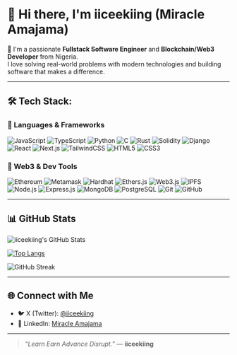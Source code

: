 # 👋 Hi there, I'm iiceekiing (Miracle Amajama)

🚀 I'm a passionate **Fullstack Software Engineer** and **Blockchain/Web3 Developer** from Nigeria.  
I love solving real-world problems with modern technologies and building software that makes a difference.

---

## 🛠 Tech Stack:

### 🔹 Languages & Frameworks  
![JavaScript](https://img.shields.io/badge/-JavaScript-F7DF1E?style=flat&logo=javascript&logoColor=black)
![TypeScript](https://img.shields.io/badge/-TypeScript-3178C6?style=flat&logo=typescript&logoColor=white)
![Python](https://img.shields.io/badge/-Python-3776AB?style=flat&logo=python&logoColor=white)
![C](https://img.shields.io/badge/-C-00599C?style=flat&logo=c&logoColor=white)
![Rust](https://img.shields.io/badge/-Rust-000000?style=flat&logo=rust&logoColor=white)
![Solidity](https://img.shields.io/badge/-Solidity-363636?style=flat&logo=solidity&logoColor=white)
![Django](https://img.shields.io/badge/-Django-092E20?style=flat&logo=django&logoColor=white)
![React](https://img.shields.io/badge/-React-61DAFB?style=flat&logo=react&logoColor=black)
![Next.js](https://img.shields.io/badge/-Next.js-000000?style=flat&logo=nextdotjs&logoColor=white)
![TailwindCSS](https://img.shields.io/badge/-TailwindCSS-38B2AC?style=flat&logo=tailwindcss&logoColor=white)
![HTML5](https://img.shields.io/badge/-HTML5-E34F26?style=flat&logo=html5&logoColor=white)
![CSS3](https://img.shields.io/badge/-CSS3-1572B6?style=flat&logo=css3&logoColor=white)

### 🧱 Web3 & Dev Tools  
![Ethereum](https://img.shields.io/badge/-Ethereum-3C3C3D?style=flat&logo=ethereum&logoColor=white)
![Metamask](https://img.shields.io/badge/-Metamask-F6851B?style=flat&logo=metamask&logoColor=white)
![Hardhat](https://img.shields.io/badge/-Hardhat-F7DF1E?style=flat&logo=ethereum&logoColor=black)
![Ethers.js](https://img.shields.io/badge/-Ethers.js-3C3C3D?style=flat&logo=ethers&logoColor=white)
![Web3.js](https://img.shields.io/badge/-Web3.js-F16822?style=flat&logo=web3dotjs&logoColor=white)
![IPFS](https://img.shields.io/badge/-IPFS-65C2CB?style=flat&logo=ipfs&logoColor=white)
![Node.js](https://img.shields.io/badge/-Node.js-339933?style=flat&logo=nodedotjs&logoColor=white)
![Express.js](https://img.shields.io/badge/-Express.js-000000?style=flat&logo=express&logoColor=white)
![MongoDB](https://img.shields.io/badge/-MongoDB-47A248?style=flat&logo=mongodb&logoColor=white)
![PostgreSQL](https://img.shields.io/badge/-PostgreSQL-336791?style=flat&logo=postgresql&logoColor=white)
![Git](https://img.shields.io/badge/-Git-F05032?style=flat&logo=git&logoColor=white)
![GitHub](https://img.shields.io/badge/-GitHub-181717?style=flat&logo=github&logoColor=white)

---

## 📊 GitHub Stats

![iiceekiing's GitHub Stats](https://github-readme-stats.vercel.app/api?username=iiceekiing&show_icons=true&theme=tokyonight)

[![Top Langs](https://github-readme-stats.vercel.app/api/top-langs/?username=iiceekiing&layout=compact&theme=tokyonight)](https://github.com/iiceekiing)

<!-- ✅ UPDATED STREAK STATS -->
<img src="https://streak-stats.demolab.com?user=iiceekiing&theme=tokyonight" alt="GitHub Streak" />

---

## 🌐 Connect with Me

- 🐦 X (Twitter): [@iiceekiing](https://x.com/iiceekiing)  
- 💼 LinkedIn: [Miracle Amajama](https://www.linkedin.com/in/miracle-amajama?utm_source=share&utm_campaign=share_via&utm_content=profile&utm_medium=android_app)

---

> _“Learn Earn Advance Disrupt.”_ — **iiceekiing**

